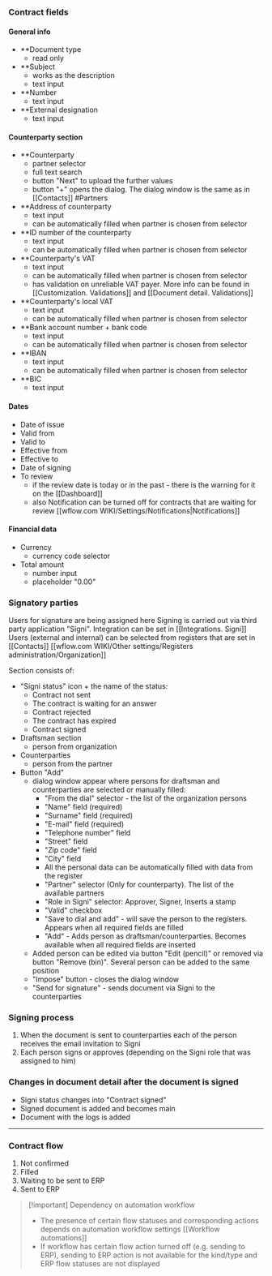 
### Contract fields

#### General info

* **Document type
	* read only
* **Subject
	* works as the description
	* text input
* **Number
	* text input
* **External designation
	* text input

#### Counterparty section

* **Counterparty
	* partner selector
	* full text search
	* button "Next" to upload the further values
	* button "+" opens the dialog. The dialog window is the same as in [[Contacts]] #Partners
* **Address of counterparty
	* text input
	* can be automatically filled when partner is chosen from selector
* **ID number of the counterparty
	* text input
	* can be automatically filled when partner is chosen from selector
* **Counterparty's VAT
	* text input
	* can be automatically filled when partner is chosen from selector
	* has validation on unreliable VAT payer. More info can be found in [[Customization. Validations]]  and [[Document detail. Validations]]
* **Counterparty's local VAT
	* text input
	* can be automatically filled when partner is chosen from selector
* **Bank account number + bank code
	* text input
	* can be automatically filled when partner is chosen from selector
* **IBAN
	* text input
	* can be automatically filled when partner is chosen from selector
* **BIC
	* text input


#### Dates

* Date of issue
* Valid from
* Valid to
* Effective from
* Effective to
* Date of signing
* To review
	* if the review date  is today or in the past - there is the warning for it on the [[Dashboard]]
	* also Notification can be turned off for contracts that are waiting for review [[wflow.com WIKI/Settings/Notifications|Notifications]]


#### Financial data

* Currency
	* currency code selector
* Total amount
	* number input
	* placeholder "0.00"

### Signatory parties

Users for signature are being assigned here
Signing is carried out via third party application "Signi". Integration can be set in [[Integrations. Signi]]
Users (external and internal) can be selected from registers that are set in [[Contacts]] [[wflow.com WIKI/Other settings/Registers administration/Organization]]

Section consists of:
* "Signi status" icon + the name of the status:
	*  Contract not sent
	* The contract is waiting for an answer
	* Contract rejected
	* The contract has expired
	* Contract signed
* Draftsman section
	* person from organization
* Counterparties
	* person from the partner
* Button "Add"
	* dialog window appear where persons for draftsman and counterparties are selected or manually filled:
		* "From the dial" selector - the list of the organization persons
		* "Name" field (required)
		* "Surname" field (required)
		* "E-mail" field (required)
		* "Telephone number" field
		* "Street" field
		* "Zip code" field
		* "City" field
		* All the personal data can be automatically filled with data from the register
		* "Partner" selector (Only for counterparty). The list of the available partners
		* "Role in Signi" selector: Approver, Signer, Inserts a stamp
		* "Valid" checkbox 
		* "Save to dial and add" - will save the person to the registers. Appears when all required fields are filled
		* "Add" - Adds person as draftsman/counterparties. Becomes available when all required fields are inserted
	* Added person can be edited via button "Edit (pencil)" or removed via button "Remove (bin)". Several person can be added to the same position
	* "Impose" button - closes the dialog window
	* "Send for signature" - sends document via Signi to the counterparties

### Signing process

1.  When the document is sent to counterparties each of the person receives the email invitation to Signi
2. Each person signs or approves (depending on the Signi role that was assigned to him)

### Changes in document detail after the document is signed

* Signi status changes into "Contract signed"
* Signed document is added and becomes main
* Document with the logs is added

---

### Contract flow

1. Not confirmed
2. Filled
3. Waiting to be sent to ERP
4. Sent to ERP


> [!important] Dependency on automation workflow
> * The presence of certain flow statuses and corresponding actions depends on automation workflow settings [[Workflow automations]]
> * If workflow has certain flow action turned off (e.g. sending to ERP), sending to ERP action is not available for the kind/type and ERP flow statuses are not displayed


